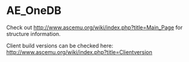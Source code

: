 # AE_OneDB

Check out http://www.ascemu.org/wiki/index.php?title=Main_Page for structure information.

Client build versions can be checked here: http://www.ascemu.org/wiki/index.php?title=Clientversion
